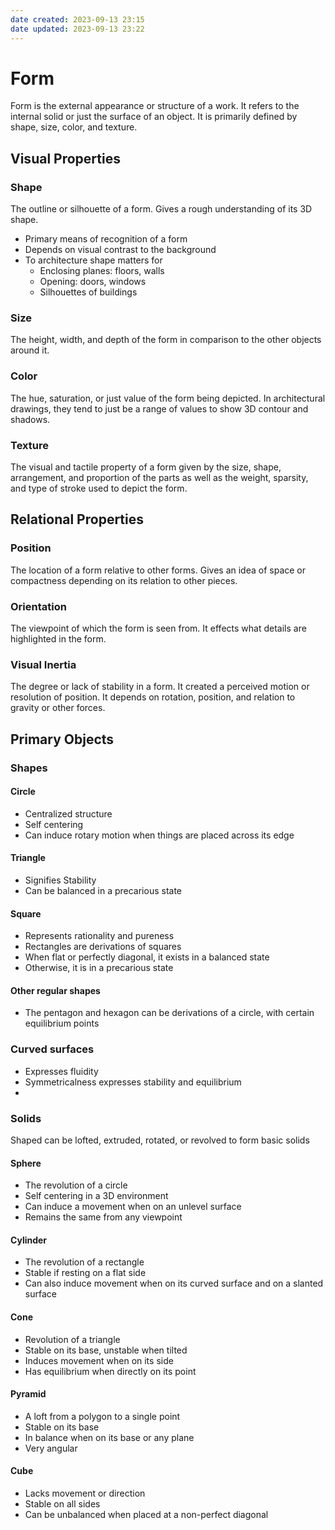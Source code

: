 ```yaml
---
date created: 2023-09-13 23:15
date updated: 2023-09-13 23:22
---
```


# Form

Form is the external appearance or structure of a work. It refers to the internal solid or just the surface of an object. It is primarily defined by shape, size, color, and texture.

## Visual Properties

### Shape

The outline or silhouette of a form. Gives a rough understanding of its 3D shape.

- Primary means of recognition of a form
- Depends on visual contrast to the background
- To architecture shape matters for
	- Enclosing planes: floors, walls
	- Opening: doors, windows
	- Silhouettes of buildings

### Size

The height, width, and depth of the form in comparison to the other objects around it.

### Color

The hue, saturation, or just value of the form being depicted. In architectural drawings, they tend to just be a range of values to show 3D contour and shadows.

### Texture

The visual and tactile property of a form given by the size, shape, arrangement, and proportion of the parts as well as the weight, sparsity, and type of stroke used to depict the form.

## Relational Properties

### Position

The location of a form relative to other forms. Gives an idea of space or compactness depending on its relation to other pieces.

### Orientation

The viewpoint of which the form is seen from. It effects what details are highlighted in the form.

### Visual Inertia

The degree or lack of stability in a form. It created a perceived motion or resolution of position. It depends on rotation, position, and relation to gravity or other forces.

## Primary Objects
### Shapes

#### Circle

- Centralized structure
- Self centering
- Can induce rotary motion when things are placed across its edge

#### Triangle

- Signifies Stability
- Can be balanced in a precarious state

#### Square

- Represents rationality and pureness
- Rectangles are derivations of squares
- When flat or perfectly diagonal, it exists in a balanced state
- Otherwise, it is in a precarious state

#### Other regular shapes

- The pentagon and hexagon can be derivations of a circle, with certain equilibrium points

### Curved surfaces

- Expresses fluidity
- Symmetricalness expresses stability and equilibrium
- 

### Solids

Shaped can be lofted, extruded, rotated, or revolved to form basic solids

#### Sphere

- The revolution of a circle
- Self centering in a 3D environment
- Can induce a movement when on an unlevel surface
- Remains the same from any viewpoint

#### Cylinder

- The revolution of a rectangle
- Stable if resting on a flat side
- Can also induce movement when on its curved surface and on a slanted surface

#### Cone

- Revolution of a triangle
- Stable on its base, unstable when tilted
- Induces movement when on its side
- Has equilibrium when directly on its point

#### Pyramid

- A loft from a polygon to a single point
- Stable on its base
- In balance when on its base or any plane
- Very angular

#### Cube

- Lacks movement or direction
- Stable on all sides
- Can be unbalanced when placed at a non-perfect diagonal


